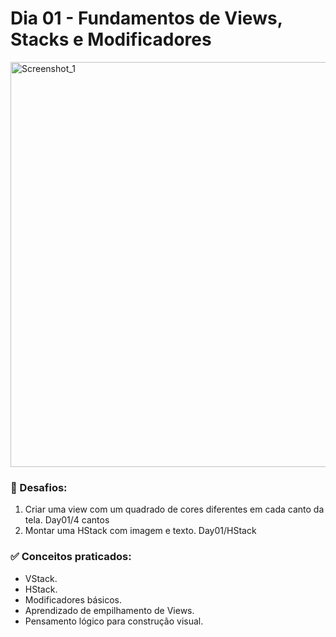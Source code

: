 # Dia 01 - Fundamentos de Views, Stacks e Modificadores

<img width="639" height="648" alt="Screenshot_1" src="https://github.com/user-attachments/assets/5f25ad74-035d-4f19-8cd4-fa79436fb699" />
  
### 🧩 Desafios:
1. Criar uma view com um quadrado de cores diferentes em cada canto da tela. Day01/4 cantos
2. Montar uma HStack com imagem e texto. Day01/HStack

### ✅ Conceitos praticados:
- VStack.
- HStack.
- Modificadores básicos.
- Aprendizado de empilhamento de Views.
- Pensamento lógico para construção visual.


